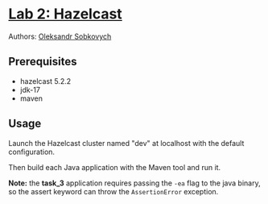 # [Lab 2: Hazelcast](https://github.com/oleksandr-sobkovych/software-architecture-labs)
   Authors: [Oleksandr Sobkovych](https://github.com/oleksandr-sobkovych)
## Prerequisites

- hazelcast 5.2.2
- jdk-17
- maven

## Usage

Launch the Hazelcast cluster named "dev" at localhost with the default configuration.

Then build each Java application with the Maven tool and run it.

**Note:** the **task_3** application requires passing the `-ea` flag to the java binary, so the assert keyword can throw the `AssertionError` exception.
